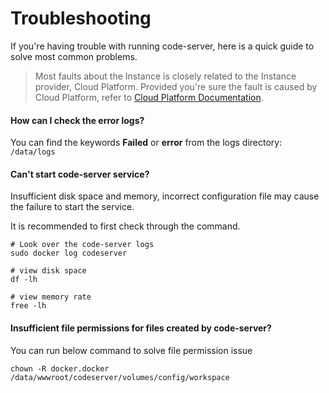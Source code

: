 # Troubleshooting

If you're having trouble with running code-server, here is a quick guide to solve most common problems.

> Most faults about the Instance is closely related to the Instance provider, Cloud Platform. Provided you're sure the fault is caused by Cloud Platform, refer to [Cloud Platform Documentation](https://support.websoft9.com/docs/faq/tech-instance.html).

#### How can I check the error logs?

You can find the keywords **Failed** or **error** from the logs directory: `/data/logs`

#### Can't start code-server service?

Insufficient disk space and memory, incorrect configuration file may cause the failure to start the service. 

It is recommended to first check through the command.

```shell
# Look over the code-server logs
sudo docker log codeserver

# view disk space
df -lh

# view memory rate
free -lh
```

#### Insufficient file permissions for files created by code-server?

You can run below command to solve file permission issue

```
chown -R docker.docker /data/wwwroot/codeserver/volumes/config/workspace
```
